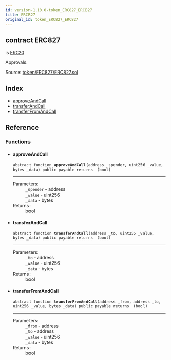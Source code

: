 ```yaml
---
id: version-1.10.0-token_ERC827_ERC827
title: ERC827
original_id: token_ERC827_ERC827
---
```


<div class="contract-doc"><div class="contract"><h2 class="contract-header"><span class="contract-kind">contract</span> ERC827</h2><p class="base-contracts"><span>is</span> <a href="token_ERC20_ERC20.html">ERC20</a></p><p class="description">Approvals.</p><div class="source">Source: <a href="https://github.com/OpenZeppelin/zeppelin-solidity/blob/v1.10.0/contracts/token/ERC827/ERC827.sol" target="_blank">token/ERC827/ERC827.sol</a></div></div><div class="index"><h2>Index</h2><ul><li><a href="token_ERC827_ERC827.html#approveAndCall">approveAndCall</a></li><li><a href="token_ERC827_ERC827.html#transferAndCall">transferAndCall</a></li><li><a href="token_ERC827_ERC827.html#transferFromAndCall">transferFromAndCall</a></li></ul></div><div class="reference"><h2>Reference</h2><div class="functions"><h3>Functions</h3><ul><li><div class="item function"><span id="approveAndCall" class="anchor-marker"></span><h4 class="name">approveAndCall</h4><div class="body"><code class="signature"><span>abstract </span>function <strong>approveAndCall</strong><span>(address _spender, uint256 _value, bytes _data) </span><span>public </span><span>payable </span><span>returns  (bool) </span></code><hr/><dl><dt><span class="label-parameters">Parameters:</span></dt><dd><div><code>_spender</code> - address</div><div><code>_value</code> - uint256</div><div><code>_data</code> - bytes</div></dd><dt><span class="label-return">Returns:</span></dt><dd>bool</dd></dl></div></div></li><li><div class="item function"><span id="transferAndCall" class="anchor-marker"></span><h4 class="name">transferAndCall</h4><div class="body"><code class="signature"><span>abstract </span>function <strong>transferAndCall</strong><span>(address _to, uint256 _value, bytes _data) </span><span>public </span><span>payable </span><span>returns  (bool) </span></code><hr/><dl><dt><span class="label-parameters">Parameters:</span></dt><dd><div><code>_to</code> - address</div><div><code>_value</code> - uint256</div><div><code>_data</code> - bytes</div></dd><dt><span class="label-return">Returns:</span></dt><dd>bool</dd></dl></div></div></li><li><div class="item function"><span id="transferFromAndCall" class="anchor-marker"></span><h4 class="name">transferFromAndCall</h4><div class="body"><code class="signature"><span>abstract </span>function <strong>transferFromAndCall</strong><span>(address _from, address _to, uint256 _value, bytes _data) </span><span>public </span><span>payable </span><span>returns  (bool) </span></code><hr/><dl><dt><span class="label-parameters">Parameters:</span></dt><dd><div><code>_from</code> - address</div><div><code>_to</code> - address</div><div><code>_value</code> - uint256</div><div><code>_data</code> - bytes</div></dd><dt><span class="label-return">Returns:</span></dt><dd>bool</dd></dl></div></div></li></ul></div></div></div>
